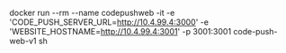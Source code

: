 docker run --rm --name codepushweb -it -e 'CODE_PUSH_SERVER_URL=http://10.4.99.4:3000' -e 'WEBSITE_HOSTNAME=http://10.4.99.4:3001' -p 3001:3001 code-push-web-v1 sh